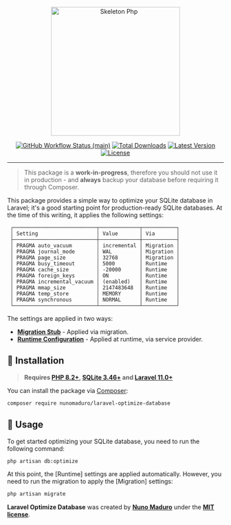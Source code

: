 <p align="center">
    <img src="https://raw.githubusercontent.com/nunomaduro/laravel-optimize-database/main/docs/logo.png" height="300" alt="Skeleton Php">
    <p align="center">
        <a href="https://github.com/nunomaduro/laravel-optimize-database/actions"><img alt="GitHub Workflow Status (main)" src="https://github.com/nunomaduro/laravel-optimize-database/actions/workflows/tests.yml/badge.svg"></a>
        <a href="https://packagist.org/packages/nunomaduro/laravel-optimize-database"><img alt="Total Downloads" src="https://img.shields.io/packagist/dt/nunomaduro/laravel-optimize-database"></a>
        <a href="https://packagist.org/packages/nunomaduro/laravel-optimize-database"><img alt="Latest Version" src="https://img.shields.io/packagist/v/nunomaduro/laravel-optimize-database"></a>
        <a href="https://packagist.org/packages/nunomaduro/laravel-optimize-database"><img alt="License" src="https://img.shields.io/packagist/l/nunomaduro/laravel-optimize-database"></a>
    </p>
</p>

------

> This package is a **work-in-progress**, therefore you should not use it in production - and **always** backup your database before requiring it through Composer.

This package provides a simple way to optimize your SQLite database in Laravel; it's a good starting point for production-ready SQLite databases. At the time of this writing,
it applies the following settings:

```
 ┌───────────────────────────┬─────────────┬───────────┐
 │ Setting                   │ Value       │ Via       │
 ├───────────────────────────┼─────────────┼───────────┤
 │ PRAGMA auto_vacuum        │ incremental │ Migration │
 │ PRAGMA journal_mode       │ WAL         │ Migration │
 │ PRAGMA page_size          │ 32768       │ Migration │
 │ PRAGMA busy_timeout       │ 5000        │ Runtime   │
 │ PRAGMA cache_size         │ -20000      │ Runtime   │
 │ PRAGMA foreign_keys       │ ON          │ Runtime   │
 │ PRAGMA incremental_vacuum │ (enabled)   │ Runtime   │
 │ PRAGMA mmap_size          │ 2147483648  │ Runtime   │
 │ PRAGMA temp_store         │ MEMORY      │ Runtime   │
 │ PRAGMA synchronous        │ NORMAL      │ Runtime   │
 └───────────────────────────┴─────────────┴───────────┘
 ```

The settings are applied in two ways:
- **[Migration Stub](https://github.com/nunomaduro/laravel-optimize-database/blob/main/database/migrations/optimize_database_settings.php.stub)** - Applied via migration.
- **[Runtime Configuration](https://github.com/nunomaduro/laravel-optimize-database/blob/main/src/LaravelOptimizeDatabaseServiceProvider.php)** - Applied at runtime, via service provider.

## 🚀 Installation

> **Requires [PHP 8.2+](https://php.net/releases), [SQLite 3.46+](https://www.sqlite.org/changes.html) and [Laravel 11.0+](https://laravel.com)**

You can install the package via [Composer](https://getcomposer.org):

```bash
composer require nunomaduro/laravel-optimize-database
```

## 🙌 Usage

To get started optimizing your SQLite database, you need to run the following command:

```bash
php artisan db:optimize
```

At this point, the [Runtime] settings are applied automatically. However, you need to run the migration to apply the [Migration] settings:

```bash
php artisan migrate
```

**Laravel Optimize Database** was created by **[Nuno Maduro](https://twitter.com/enunomaduro)** under the **[MIT license](https://opensource.org/licenses/MIT)**.
